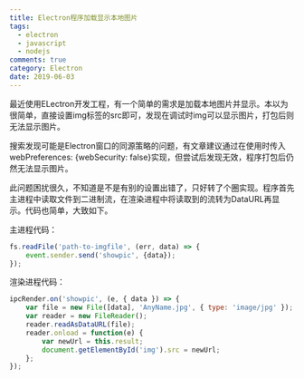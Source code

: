 ```yaml
---
title: Electron程序加载显示本地图片
tags:
  - electron
  - javascript
  - nodejs
comments: true
category: Electron
date: 2019-06-03
---
```


最近使用ELectron开发工程，有一个简单的需求是加载本地图片并显示。本以为很简单，直接设置img标签的src即可，发现在调试时img可以显示图片，打包后则无法显示图片。

搜索发现可能是Electron窗口的同源策略的问题，有文章建议通过在使用时传入webPreferences: {webSecurity: false}实现，但尝试后发现无效，程序打包后仍然无法显示图片。

此问题困扰很久，不知道是不是有别的设置出错了，只好转了个圈实现。程序首先主进程中读取文件到二进制流，在渲染进程中将读取到的流转为DataURL再显示。代码也简单，大致如下。

主进程代码：

```javascript
fs.readFile('path-to-imgfile', (err, data) => {
    event.sender.send('showpic', {data});
});
```

渲染进程代码：

```javascript
ipcRender.on('showpic', (e, { data }) => {
    var file = new File([data], 'AnyName.jpg', { type: 'image/jpg' });
    var reader = new FileReader();
    reader.readAsDataURL(file);
    reader.onload = function(e) {
        var newUrl = this.result;
        document.getElementById('img').src = newUrl;
    };
});
```
